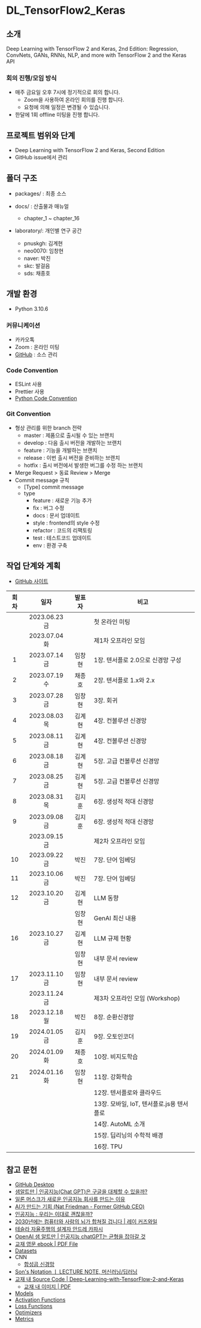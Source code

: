 # DL_TensorFlow2_Keras

  

## 소개

Deep Learning with TensorFlow 2 and Keras, 2nd Edition: Regression, ConvNets, GANs, RNNs, NLP, and more with TensorFlow 2 and the Keras API

  

### 회의 진행/모임 방식

- 매주 금요일 오후 7시에 정기적으로 회의 합니다.
  - Zoom을 사용하여 온라인 회의를 진행 합니다.
  - 요청에 의해 일정은 변경될 수 있습니다.
- 한달에 1회 offline 미팅을 진행 합니다.

  

## 프로젝트 범위와 단계

- Deep Learning with TensorFlow 2 and Keras, Second Edition
- GitHub issue에서 관리

  

## 폴더 구조

- packages/ : 최종 소스
- docs/ : 산출물과 매뉴얼
  
  - chapter_1 ~ chapter_16
- laboratory/: 개인별 연구 공간
  - pnuskgh: 김계현
  - neo0070: 임창현
  - naver: 박진
  - skc: 발걸음
  - sds: 채종호

  

## 개발 환경

- Python 3.10.6​

  

### 커뮤니케이션

- 카카오톡
- Zoom : 온라인 미팅
- [GitHub](https://github.com/neo0070/DL_TensorFlow2_Keras) : 소스 관리

  

### Code Convention

- ESLint 사용
- Prettier 사용
- [Python Code Convention](https://scshim.tistory.com/609)

  

### Git Convention

- 형상 관리를 위한 branch 전략
  - master : 제품으로 출시될 수 있는 브랜치
  - develop : 다음 출시 버전을 개발하는 브랜치
  - feature : 기능을 개발하는 브랜치
  - release : 이번 출시 버전을 준비하는 브랜치
  - hotfix : 출시 버전에서 발생한 버그를 수정 하는 브랜치
- Merge Request > 동료 Review > Merge
- Commit message 규칙
  - [Type] commit message
  - type
    - feature : 새로운 기능 추가
    - fix : 버그 수정
    - docs : 문서 업데이트
    - style : frontend의 style 수정
    - refactor : 코드의 리팩토링
    - test : 테스트코드 업데이트
    - env : 환경 구축

  

## 작업 단계와 계획

- [GitHub 사이트](https://github.com/neo0070/DL_TensorFlow2_Keras/tree/develop)

  

| 회차 |     일자      | 발표자 | 비고                                      |
| :--: | :-----------: | :----: | ----------------------------------------- |
|      | 2023.06.23 금 |        | 첫 온라인 미팅                            |
|      | 2023.07.04 화 |        | 제1차 오프라인 모임                       |
|  1   | 2023.07.14 금 | 임창현 | 1장. 텐서플로 2.0으로 신경망 구성         |
|  2   | 2023.07.19 수 | 채종호 | 2장. 텐서플로 1.x와 2.x                   |
|  3   | 2023.07.28 금 | 임창현 | 3장. 회귀                                 |
|  4   | 2023.08.03 목 | 김계현 | 4장. 컨볼루션 신경망                      |
|  5   | 2023.08.11 금 | 김계현 | 4장. 컨볼루션 신경망                      |
|  6   | 2023.08.18 금 | 김계현 | 5장. 고급 컨볼루션 신경망                 |
|  7   | 2023.08.25 금 | 김계현 | 5장. 고급 컨볼루션 신경망                 |
|  8   | 2023.08.31 목 | 김지훈 | 6장. 생성적 적대 신경망                   |
|  9   | 2023.09.08 금 | 김지훈 | 6장. 생성적 적대 신경망                   |
|      | 2023.09.15 금 |        | 제2차 오프라인 모임                       |
|  10  | 2023.09.22 금 |  박진  | 7장. 단어 임베딩                          |
|  11  | 2023.10.06 금 |  박진  | 7장. 단어 임베딩                          |
|  12  | 2023.10.20 금 | 김계현 | LLM 동향                                  |
|      |               | 임창현 | GenAI 최신 내용                           |
|  16  | 2023.10.27 금 | 김계현 | LLM 규제 현황                             |
|      |               | 임창현 | 내부 문서 review                          |
|  17  | 2023.11.10 금 | 임창현 | 내부 문서 review                          |
|      | 2023.11.24 금 |        | 제3차 오프라인 모임 (Workshop)            |
|  18  | 2023.12.18 월 |  박진  | 8장. 순환신경망                           |
|  19  | 2024.01.05 금 | 김지훈 | 9장. 오토인코더                           |
|  20  | 2024.01.09 화 | 채종호 | 10장. 비지도학습                          |
|  21  | 2024.01.16 화 | 임창현 | 11장. 강화학습                            |
|      |               |        | 12장. 텐서플로와 클라우드                 |
|      |               |        | 13장. 모바일, IoT, 텐서플로.js용 텐서플로 |
|      |               |        | 14장. AutoML 소개                         |
|      |               |        | 15장. 딥리닝의 수학적 배경                |
|      |               |        | 16장. TPU                                 |

  

## 참고 문헌

- [GitHub Desktop](https://desktop.github.com/)
- [샘알트만 | 인공지능(Chat GPT)은 구글을 대체할 수 있을까?](https://youtu.be/cgfFg5s_wXs)
- [일론 머스크가 새로운 인공지능 회사를 만드는 이유](https://youtu.be/M5MT7dRo1I4)
- [AI가 만드는 기회 (Nat Friedman - Former GitHub CEO)](https://youtu.be/z47Hx-acRdU)
- [인공지능 : 우리는 이대로 괜찮을까?](https://youtu.be/FuIsdCHPoDs)
- [2030년에는 컴퓨터와 사람의 뇌가 합쳐질 겁니다 | 레이 커즈와일](https://youtu.be/uc66zrI28UY)
- [테슬라 자율주행의 설계자 안드레 카파시](https://youtu.be/ay8E_moegfk)
- [OpenAI 샘 알트만 | 인공지능 chatGPT는 균형을 잡아갈 것](https://youtu.be/vZ8J36xrK3s)
- [교재 영문 ebook | PDF File](https://download.packt.com/free-ebook/9781838823412)
- [Datasets](https://github.com/tensorflow/datasets)
- CNN
  - [합성곱 신경망](https://www.tensorflow.org/tutorials/images/cnn?hl=ko)
- [Son's Notation ㅣ LECTURE NOTE, 머신러닝/딥러닝](https://sonsnotation.blogspot.com/)
- [교재 내 Source Code | Deep-Learning-with-TensorFlow-2-and-Keras](https://github.com/PacktPublishing/Deep-Learning-with-TensorFlow-2-and-keras)
  - [교재 내 이미지 | PDF](https://static.packt-cdn.com/downloads/9781838823412_ColorImages.pdf)
- [Models](https://www.tensorflow.org/api_docs/python/tf/keras/models)
- [Activation Functions](https://www.tensorflow.org/api_docs/python/tf/keras/activations)
- [Loss Functions](https://www.tensorflow.org/api_docs/python/tf/keras/losses)
- [Optimizers](https://www.tensorflow.org/api_docs/python/tf/keras/optimizers)
- [Metrics](https://www.tensorflow.org/api_docs/python/tf/keras/metrics)
